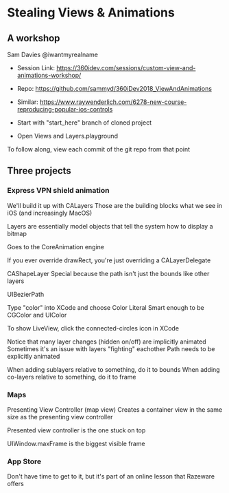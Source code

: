 # Stealing Views & Animations
## A workshop

Sam Davies
@iwantmyrealname

* Session Link:
https://360idev.com/sessions/custom-view-and-animations-workshop/

* Repo:
https://github.com/sammyd/360iDev2018_ViewAndAnimations

* Similar:
https://www.raywenderlich.com/6278-new-course-reproducing-popular-ios-controls

* Start with "start_here" branch of cloned project
* Open Views and Layers.playground

To follow along, view each commit of the git repo from that point

## Three projects
### Express VPN shield animation

We'll build it up with CALayers
  Those are the building blocks what we see in iOS (and increasingly MacOS)

Layers are essentially model objects that tell the system how to display a bitmap

Goes to the CoreAnimation engine

If you ever override drawRect, you're just overriding a CALayerDelegate

CAShapeLayer
  Special because the path isn't just the bounds like other layers

UIBezierPath

Type "color" into XCode and choose Color Literal
  Smart enough to be CGColor and UIColor

To show LiveView, click the connected-circles icon in XCode

Notice that many layer changes (hidden on/off) are implicitly animated
  Sometimes it's an issue with layers "fighting" eachother
  Path needs to be explicitly animated

When adding sublayers relative to something, do it to bounds
When adding co-layers relative to something, do it to frame

### Maps

Presenting View Controller (map view)
  Creates a container view in the same size as the presenting view controller

Presented view controller is the one stuck on top

UIWindow.maxFrame is the biggest visible frame

### App Store

Don't have time to get to it, but it's part of an online lesson that Razeware offers
